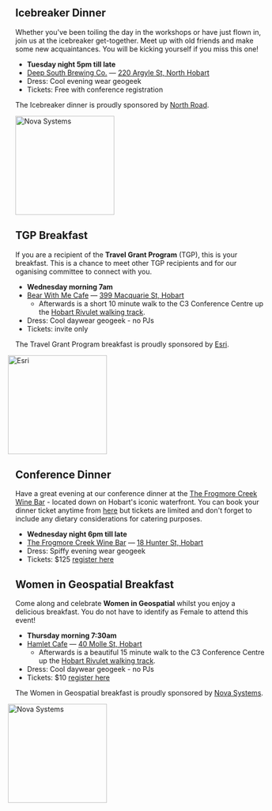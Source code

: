 ## Icebreaker Dinner

Whether you've been toiling the day in the workshops or have just flown in, join us at the icebreaker get-together.
Meet up with old friends and make some new acquaintances. You will be kicking yourself if you miss this one!

- **Tuesday night 5pm till late**
- [Deep South Brewing Co.](https://www.deepsouthbrewing.co/) — [220 Argyle St, North Hobart](https://maps.app.goo.gl/NRZsP7jjzYcashz99)
- Dress: Cool evening wear geogeek
- Tickets: Free with conference registration

The Icebreaker dinner is proudly sponsored by [North Road](https://north-road.com/).

<img src="/imgs/sponsors/northroad.png" width="200px" alt="Nova Systems" style="width:200px; margin:0" />

## TGP Breakfast

If you are a recipient of the **Travel Grant Program** (TGP), this is your breakfast. This is a chance to meet other TGP recipients and for our oganising committee to connect with you.

- **Wednesday morning 7am**
- [Bear With Me Cafe](https://www.facebook.com/bearwithmecoffeeandfood/) — [399 Macquarie St, Hobart](https://maps.app.goo.gl/imqmKmN97BQx191M8)
  - Afterwards is a short 10 minute walk to the C3 Conference Centre up the [Hobart Rivulet walking track](https://maps.app.goo.gl/iZmYwR38tbbWi9NG6).
- Dress: Cool daywear geogeek - no PJs
- Tickets: invite only

The Travel Grant Program breakfast is proudly sponsored by [Esri](https://www.esri.com/en-us/home/).

<img src="/imgs/sponsors/esri.png" width="200px" alt="Esri" style="width:200px; margin-left:-15px; margin-right:0;" />

## Conference Dinner

Have a great evening at our conference dinner at the [The Frogmore Creek Wine Bar](https://www.frogmorecreek.com.au/) - located down on Hobart's iconic waterfront. You can book your dinner ticket anytime from [here](https://ti.to/osgeo-oceania/foss4g-sotm-oceania-2024) but tickets are limited and don't forget to include any dietary considerations for catering purposes.

- **Wednesday night 6pm till late**
- [The Frogmore Creek Wine Bar](https://www.frogmorecreek.com.au/) — [18 Hunter St, Hobart](https://maps.app.goo.gl/iRz3GgsAo2AVFE768)
- Dress: Spiffy evening wear geogeek
- Tickets: $125 [register here](https://ti.to/osgeo-oceania/foss4g-sotm-oceania-2024)

## Women in Geospatial Breakfast

Come along and celebrate **Women in Geospatial** whilst you enjoy a delicious breakfast. You do not have to identify as Female to attend this event!

- **Thursday morning 7:30am**
- [Hamlet Cafe](https://www.hamlet.org.au/) — [40 Molle St, Hobart](https://maps.app.goo.gl/PuVBpmNjjACjQkb77)
  - Afterwards is a beautiful 15 minute walk to the C3 Conference Centre up the [Hobart Rivulet walking track](https://maps.app.goo.gl/iZmYwR38tbbWi9NG6).
- Dress: Cool daywear geogeek - no PJs
- Tickets: $10 [register here](https://ti.to/osgeo-oceania/foss4g-sotm-oceania-2024)

The Women in Geospatial breakfast is proudly sponsored by [Nova Systems](https://www.novasystems.com/au).

<img src="/imgs/sponsors/nova.png" width="200px" alt="Nova Systems" style="width:200px; margin-left:-15px; margin-right:0;" />
